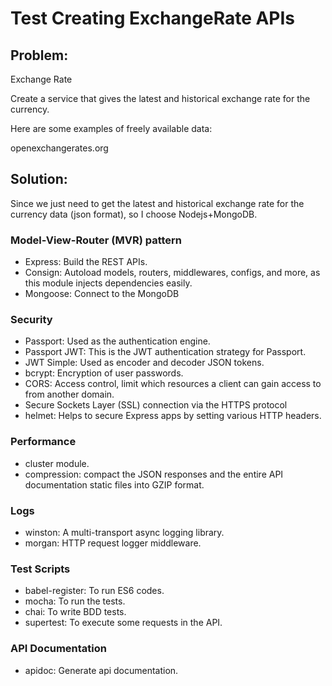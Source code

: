 # Test Creating ExchangeRate APIs

## Problem:

Exchange Rate

Create a service that gives the latest and historical exchange rate for the currency.

Here are some examples of freely available data:

openexchangerates.org

## Solution:

Since we just need to get the latest and historical exchange rate for the currency data (json format), so I choose Nodejs+MongoDB.

### Model-View-Router (MVR) pattern

- Express: Build the REST APIs.
- Consign: Autoload models, routers, middlewares, configs, and more, as this module injects dependencies easily.
- Mongoose: Connect to the MongoDB

### Security

- Passport: Used as the authentication engine.
- Passport JWT: This is the JWT authentication strategy for Passport.
- JWT Simple: Used as encoder and decoder JSON tokens.
- bcrypt: Encryption of user passwords.
- CORS: Access control, limit which resources a client can gain access to from another domain.
- Secure Sockets Layer (SSL) connection via the HTTPS protocol
- helmet: Helps to secure Express apps by setting various HTTP headers.

### Performance

- cluster module.
- compression: compact the JSON responses and the entire API documentation static files into GZIP format.

### Logs

- winston: A multi-transport async logging library.
- morgan: HTTP request logger middleware.

### Test Scripts

- babel-register: To run ES6 codes.
- mocha: To run the tests.
- chai: To write BDD tests.
- supertest: To execute some requests in the API.

### API Documentation

- apidoc: Generate api documentation.